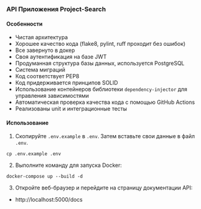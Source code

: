 ### **API Приложения Project-Search**

#### Особенности
- Чистая архитектура
- Хорошее качество кода (flake8, pylint, ruff проходит без ошибок)
- Все завернуто в докер
- Своя аутентификация на базе JWT
- Продуманная структура базы данных, используется PostgreSQL
- Система миграций
- Код соответствует PEP8
- Код придерживается принципов SOLID
- Использование контейнеров библиотеки `dependency-injector` для управления зависимостями
- Автоматическая проверка качества кода с помощью GitHub Actions
- Реализованы unit и интеграционные тесты

#### Использование
1. Скопируйте `.env.example` в `.env`. Затем вставьте свои данные в файл `.env`.
```shell
cp .env.example .env
```

2. Выполните команду для запуска Docker:
```shell
docker-compose up --build -d
```
3. Откройте веб-браузер и перейдите на страницу документации API:
- http://localhost:5000/docs